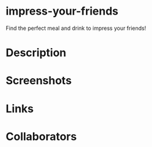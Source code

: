 # impress-your-friends
Find the perfect meal and drink to impress your friends!
# Description

# Screenshots

# Links

# Collaborators 
